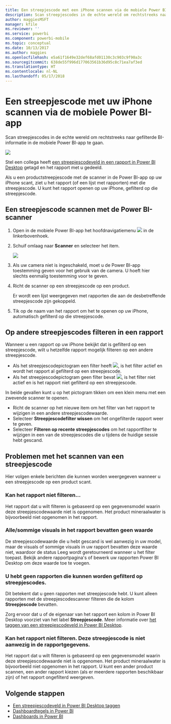 ```yaml
---
title: Een streepjescode met een iPhone scannen via de mobiele Power BI-app
description: Scan streepjescodes in de echte wereld om rechtstreeks naar gefilterde BI-informatie in de mobiele Power BI-app te gaan.
author: maggiesMSFT
manager: kfile
ms.reviewer: ''
ms.service: powerbi
ms.component: powerbi-mobile
ms.topic: conceptual
ms.date: 10/13/2017
ms.author: maggies
ms.openlocfilehash: e5a61f1649e32def68afd01130c3c903c9f90a3c
ms.sourcegitcommit: 638de55f996d177063561b36d95c8c71ea7af3ed
ms.translationtype: HT
ms.contentlocale: nl-NL
ms.lasthandoff: 05/17/2018
---
```

# <a name="scan-a-barcode-with-your-iphone-from-the-power-bi-mobile-app"></a>Een streepjescode met uw iPhone scannen via de mobiele Power BI-app
Scan streepjescodes in de echte wereld om rechtstreeks naar gefilterde BI-informatie in de mobiele Power BI-app te gaan.

![](media/mobile-apps-scan-barcode-iphone/power-bi-barcode-scanner.png)

Stel een collega heeft [een streepjescodeveld in een rapport in Power BI Desktop](desktop-mobile-barcodes.md) getagd en het rapport met u gedeeld. 

Als u een productstreepjescode met de scanner in de Power BI-app op uw iPhone scant, ziet u het rapport (of een lijst met rapporten) met die streepjescode. U kunt het rapport openen op uw iPhone, gefilterd op die streepjescode.

## <a name="scan-a-barcode-with-the-power-bi-scanner"></a>Een streepjescode scannen met de Power BI-scanner
1. Open in de mobiele Power BI-app het hoofdnavigatiemenu ![](media/mobile-apps-scan-barcode-iphone/pbi_iph_navmenu.png) in de linkerbovenhoek. 
2. Schuif omlaag naar **Scanner** en selecteer het item. 
   
    ![](media/mobile-apps-scan-barcode-iphone/power-bi-scanner.png)
3. Als uw camera niet is ingeschakeld, moet u de Power BI-app toestemming geven voor het gebruik van de camera. U hoeft hier slechts eenmalig toestemming voor te geven. 
4. Richt de scanner op een streepjescode op een product. 
   
    Er wordt een lijst weergegeven met rapporten die aan de desbetreffende streepjescode zijn gekoppeld.
5. Tik op de naam van het rapport om het te openen op uw iPhone, automatisch gefilterd op die streepjescode.

## <a name="filter-by-other-barcodes-while-in-a-report"></a>Op andere streepjescodes filteren in een rapport
Wanneer u een rapport op uw iPhone bekijkt dat is gefilterd op een streepjescode, wilt u hetzelfde rapport mogelijk filteren op een andere streepjescode.

* Als het streepjescodepictogram een filter heeft ![](media/mobile-apps-scan-barcode-iphone/power-bi-barcode-filtered-icon-black.png), is het filter actief en wordt het rapport al gefilterd op een streepjescode. 
* Als het streepjescodepictogram geen filter bevat ![](media/mobile-apps-scan-barcode-iphone/power-bi-barcode-unfiltered-icon.png), is het filter niet actief en is het rapport niet gefilterd op een streepjescode. 

In beide gevallen kunt u op het pictogram tikken om een klein menu met een zwevende scanner te openen.

* Richt de scanner op het nieuwe item om het filter van het rapport te wijzigen in een andere streepjescodewaarde. 
* Selecteer **Streepjescodefilter wissen** om het ongefilterde rapport weer te geven.
* Selecteer **Filteren op recente streepjescodes** om het rapportfilter te wijzigen in een van de streepjescodes die u tijdens de huidige sessie hebt gescand.

## <a name="issues-with-scanning-a-barcode"></a>Problemen met het scannen van een streepjescode
Hier volgen enkele berichten die kunnen worden weergegeven wanneer u een streepjescode op een product scant.

### <a name="couldnt-filter-report"></a>Kan het rapport niet filteren...
Het rapport dat u wilt filteren is gebaseerd op een gegevensmodel waarin deze streepjescodewaarde niet is opgenomen. Het product mineraalwater is bijvoorbeeld niet opgenomen in het rapport.  

### <a name="allsome-of-the-visuals-in-the-report-dont-contain-any-value"></a>Alle/sommige visuals in het rapport bevatten geen waarde
De streepjescodewaarde die u hebt gescand is wel aanwezig in uw model, maar de visuals of sommige visuals in uw rapport bevatten deze waarde niet, waardoor de status Leeg wordt geretourneerd wanneer u het filter toepast. Bekijk andere rapportpagina's of bewerk uw rapporten Power BI Desktop om deze waarde toe te voegen. 

### <a name="looks-like-you-dont-have-any-reports-that-can-be-filtered-by-barcodes"></a>U hebt geen rapporten die kunnen worden gefilterd op streepjescodes.
Dit betekent dat u geen rapporten met streepjescode hebt. U kunt alleen rapporten met de streepjescodescanner filteren die de kolom **Streepjescode** bevatten.  

Zorg ervoor dat u of de eigenaar van het rapport een kolom in Power BI Desktop voorziet van het label **Streepjescode**. Meer informatie over [het taggen van een streepjescodeveld in Power BI Desktop](desktop-mobile-barcodes.md).

### <a name="couldnt-filter-report---looks-like-this-barcode-doesnt-exist-in-the-report-data"></a>Kan het rapport niet filteren. Deze streepjescode is niet aanwezig in de rapportgegevens.
Het rapport dat u wilt filteren is gebaseerd op een gegevensmodel waarin deze streepjescodewaarde niet is opgenomen. Het product mineraalwater is bijvoorbeeld niet opgenomen in het rapport. U kunt een ander product scannen, een ander rapport kiezen (als er meerdere rapporten beschikbaar zijn) of het rapport ongefilterd weergeven. 

## <a name="next-steps"></a>Volgende stappen
* [Een streepjescodeveld in Power BI Desktop taggen](desktop-mobile-barcodes.md)
* [Dashboardtegels in Power BI](service-dashboard-tiles.md)
* [Dashboards in Power BI](service-dashboards.md)

